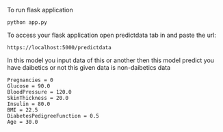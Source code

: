 


To run flask application 

```
python app.py
```


To access your flask application open predictdata tab in and paste the url:
```
https://localhost:5000/predictdata
```

In this model you input data of this or another then this model predict you have daibetics or not this given data is non-daibetics data
```
Pregnancies = 0
Glucose = 90.0
BloodPressure = 120.0
SkinThickness = 20.0
Insulin = 80.0
BMI = 22.5
DiabetesPedigreeFunction = 0.5
Age = 30.0
```